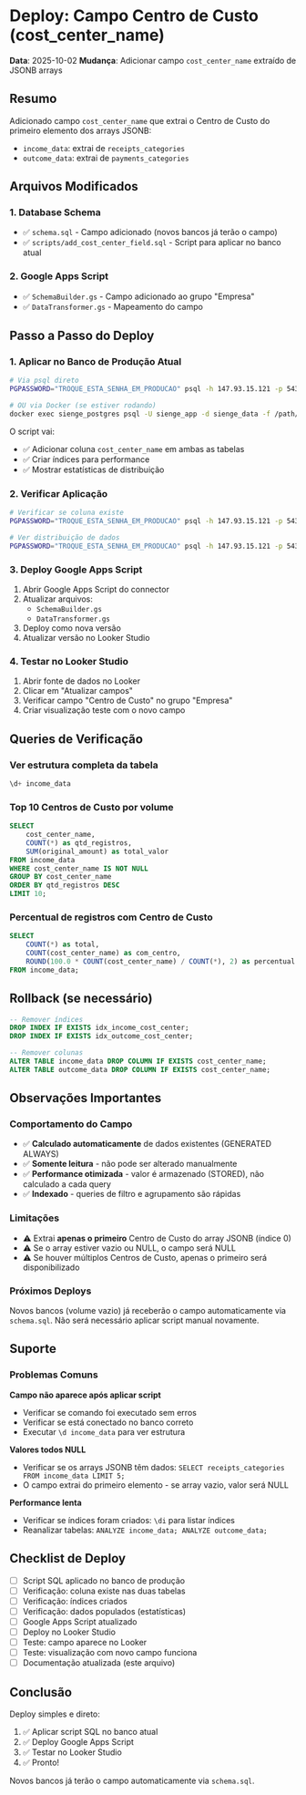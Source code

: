 # Deploy: Campo Centro de Custo (cost_center_name)

**Data**: 2025-10-02
**Mudança**: Adicionar campo `cost_center_name` extraído de JSONB arrays

## Resumo

Adicionado campo `cost_center_name` que extrai o Centro de Custo do primeiro elemento dos arrays JSONB:
- `income_data`: extrai de `receipts_categories`
- `outcome_data`: extrai de `payments_categories`

## Arquivos Modificados

### 1. Database Schema
- ✅ `schema.sql` - Campo adicionado (novos bancos já terão o campo)
- ✅ `scripts/add_cost_center_field.sql` - Script para aplicar no banco atual

### 2. Google Apps Script
- ✅ `SchemaBuilder.gs` - Campo adicionado ao grupo "Empresa"
- ✅ `DataTransformer.gs` - Mapeamento do campo

## Passo a Passo do Deploy

### 1. Aplicar no Banco de Produção Atual

```bash
# Via psql direto
PGPASSWORD="TROQUE_ESTA_SENHA_EM_PRODUCAO" psql -h 147.93.15.121 -p 5436 -U sienge_app -d sienge_data -f scripts/add_cost_center_field.sql

# OU via Docker (se estiver rodando)
docker exec sienge_postgres psql -U sienge_app -d sienge_data -f /path/to/scripts/add_cost_center_field.sql
```

O script vai:
- ✅ Adicionar coluna `cost_center_name` em ambas as tabelas
- ✅ Criar índices para performance
- ✅ Mostrar estatísticas de distribuição

### 2. Verificar Aplicação

```bash
# Verificar se coluna existe
PGPASSWORD="TROQUE_ESTA_SENHA_EM_PRODUCAO" psql -h 147.93.15.121 -p 5436 -U sienge_app -d sienge_data -c "\d income_data"

# Ver distribuição de dados
PGPASSWORD="TROQUE_ESTA_SENHA_EM_PRODUCAO" psql -h 147.93.15.121 -p 5436 -U sienge_app -d sienge_data -c "SELECT COUNT(*) as total, COUNT(cost_center_name) as com_centro FROM income_data;"
```

### 3. Deploy Google Apps Script

1. Abrir Google Apps Script do connector
2. Atualizar arquivos:
   - `SchemaBuilder.gs`
   - `DataTransformer.gs`
3. Deploy como nova versão
4. Atualizar versão no Looker Studio

### 4. Testar no Looker Studio

1. Abrir fonte de dados no Looker
2. Clicar em "Atualizar campos"
3. Verificar campo "Centro de Custo" no grupo "Empresa"
4. Criar visualização teste com o novo campo

## Queries de Verificação

### Ver estrutura completa da tabela
```sql
\d+ income_data
```

### Top 10 Centros de Custo por volume
```sql
SELECT
    cost_center_name,
    COUNT(*) as qtd_registros,
    SUM(original_amount) as total_valor
FROM income_data
WHERE cost_center_name IS NOT NULL
GROUP BY cost_center_name
ORDER BY qtd_registros DESC
LIMIT 10;
```

### Percentual de registros com Centro de Custo
```sql
SELECT
    COUNT(*) as total,
    COUNT(cost_center_name) as com_centro,
    ROUND(100.0 * COUNT(cost_center_name) / COUNT(*), 2) as percentual
FROM income_data;
```

## Rollback (se necessário)

```sql
-- Remover índices
DROP INDEX IF EXISTS idx_income_cost_center;
DROP INDEX IF EXISTS idx_outcome_cost_center;

-- Remover colunas
ALTER TABLE income_data DROP COLUMN IF EXISTS cost_center_name;
ALTER TABLE outcome_data DROP COLUMN IF EXISTS cost_center_name;
```

## Observações Importantes

### Comportamento do Campo
- ✅ **Calculado automaticamente** de dados existentes (GENERATED ALWAYS)
- ✅ **Somente leitura** - não pode ser alterado manualmente
- ✅ **Performance otimizada** - valor é armazenado (STORED), não calculado a cada query
- ✅ **Indexado** - queries de filtro e agrupamento são rápidas

### Limitações
- ⚠️ Extrai **apenas o primeiro** Centro de Custo do array JSONB (índice 0)
- ⚠️ Se o array estiver vazio ou NULL, o campo será NULL
- ⚠️ Se houver múltiplos Centros de Custo, apenas o primeiro será disponibilizado

### Próximos Deploys
Novos bancos (volume vazio) já receberão o campo automaticamente via `schema.sql`. Não será necessário aplicar script manual novamente.

## Suporte

### Problemas Comuns

**Campo não aparece após aplicar script**
- Verificar se comando foi executado sem erros
- Verificar se está conectado no banco correto
- Executar `\d income_data` para ver estrutura

**Valores todos NULL**
- Verificar se os arrays JSONB têm dados: `SELECT receipts_categories FROM income_data LIMIT 5;`
- O campo extrai do primeiro elemento - se array vazio, valor será NULL

**Performance lenta**
- Verificar se índices foram criados: `\di` para listar índices
- Reanalizar tabelas: `ANALYZE income_data; ANALYZE outcome_data;`

## Checklist de Deploy

- [ ] Script SQL aplicado no banco de produção
- [ ] Verificação: coluna existe nas duas tabelas
- [ ] Verificação: índices criados
- [ ] Verificação: dados populados (estatísticas)
- [ ] Google Apps Script atualizado
- [ ] Deploy no Looker Studio
- [ ] Teste: campo aparece no Looker
- [ ] Teste: visualização com novo campo funciona
- [ ] Documentação atualizada (este arquivo)

## Conclusão

Deploy simples e direto:
1. ✅ Aplicar script SQL no banco atual
2. ✅ Deploy Google Apps Script
3. ✅ Testar no Looker Studio
4. ✅ Pronto!

Novos bancos já terão o campo automaticamente via `schema.sql`.
